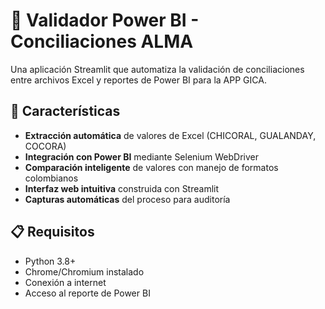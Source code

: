 # 🎯 Validador Power BI - Conciliaciones ALMA

Una aplicación Streamlit que automatiza la validación de conciliaciones entre archivos Excel y reportes de Power BI para la APP GICA.

## 🚀 Características

- **Extracción automática** de valores de Excel (CHICORAL, GUALANDAY, COCORA)
- **Integración con Power BI** mediante Selenium WebDriver
- **Comparación inteligente** de valores con manejo de formatos colombianos
- **Interfaz web intuitiva** construida con Streamlit
- **Capturas automáticas** del proceso para auditoría

## 📋 Requisitos

- Python 3.8+
- Chrome/Chromium instalado
- Conexión a internet
- Acceso al reporte de Power BI

